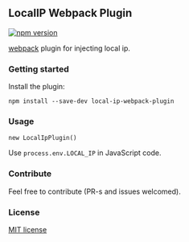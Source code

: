 ## LocalIP Webpack Plugin

[![npm version](https://badge.fury.io/js/local-ip-webpack-plugin.svg)](https://badge.fury.io/js/local-ip-webpack-plugin)

[webpack](http://webpack.github.io/) plugin for injecting local ip.

### Getting started

Install the plugin:

```
npm install --save-dev local-ip-webpack-plugin
```

### Usage

`new LocalIpPlugin()`

Use `process.env.LOCAL_IP` in JavaScript code.

### Contribute
Feel free to contribute (PR-s and issues welcomed).

### License
[MIT license](http://opensource.org/licenses/mit-license.php)
